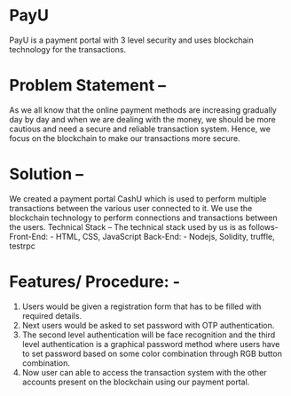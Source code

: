 # PayU
PayU is a payment portal with 3 level security and uses blockchain technology for the transactions.

# Problem Statement –
As we all know that the online payment methods are increasing gradually day by day and when we are dealing with the money, we should be more cautious and need a secure and reliable transaction system. Hence, we focus on the blockchain to make our transactions more secure.  

# Solution –
We created a payment portal CashU which is used to perform multiple transactions between the various user connected to it. We use the blockchain technology to perform connections and transactions between the users.
Technical Stack –
The technical stack used by us is as follows-
	Front-End: - HTML, CSS, JavaScript
	Back-End: - Nodejs, Solidity, truffle, testrpc

# Features/ Procedure: -
1.	Users would be given a registration form that has to be filled with required details.
2.	Next users would be asked to set password with OTP authentication.
3.	The second level authentication will be face recognition and the third level authentication is a graphical password method where users have to set password based on some color combination through RGB button combination.
4.	Now user can able to access the transaction system with the other accounts present on the blockchain using our payment portal.
